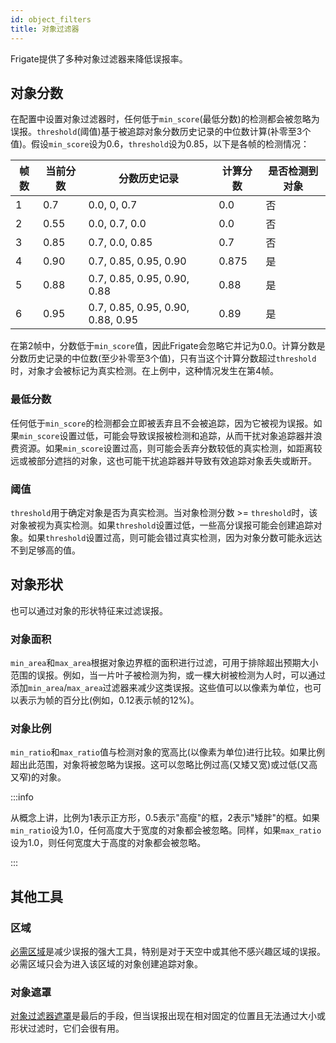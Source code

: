 ```yaml
---
id: object_filters
title: 对象过滤器
---
```


Frigate提供了多种对象过滤器来降低误报率。

## 对象分数

在配置中设置对象过滤器时，任何低于`min_score`(最低分数)的检测都会被忽略为误报。`threshold`(阈值)基于被追踪对象分数历史记录的中位数计算(补零至3个值)。假设`min_score`设为0.6，`threshold`设为0.85，以下是各帧的检测情况：

| 帧数 | 当前分数 | 分数历史记录               | 计算分数 | 是否检测到对象 |
| ---- | -------- | -------------------------- | -------- | -------------- |
| 1    | 0.7      | 0.0, 0, 0.7                | 0.0      | 否             |
| 2    | 0.55     | 0.0, 0.7, 0.0              | 0.0      | 否             |
| 3    | 0.85     | 0.7, 0.0, 0.85             | 0.7      | 否             |
| 4    | 0.90     | 0.7, 0.85, 0.95, 0.90      | 0.875    | 是             |
| 5    | 0.88     | 0.7, 0.85, 0.95, 0.90, 0.88| 0.88     | 是             |
| 6    | 0.95     | 0.7, 0.85, 0.95, 0.90, 0.88, 0.95 | 0.89 | 是 |

在第2帧中，分数低于`min_score`值，因此Frigate会忽略它并记为0.0。计算分数是分数历史记录的中位数(至少补零至3个值)，只有当这个计算分数超过`threshold`时，对象才会被标记为真实检测。在上例中，这种情况发生在第4帧。

### 最低分数

任何低于`min_score`的检测都会立即被丢弃且不会被追踪，因为它被视为误报。如果`min_score`设置过低，可能会导致误报被检测和追踪，从而干扰对象追踪器并浪费资源。如果`min_score`设置过高，则可能会丢弃分数较低的真实检测，如距离较远或被部分遮挡的对象，这也可能干扰追踪器并导致有效追踪对象丢失或断开。

### 阈值

`threshold`用于确定对象是否为真实检测。当对象检测分数 >= `threshold`时，该对象被视为真实检测。如果`threshold`设置过低，一些高分误报可能会创建追踪对象。如果`threshold`设置过高，则可能会错过真实检测，因为对象分数可能永远达不到足够高的值。

## 对象形状

也可以通过对象的形状特征来过滤误报。

### 对象面积

`min_area`和`max_area`根据对象边界框的面积进行过滤，可用于排除超出预期大小范围的误报。例如，当一片叶子被检测为狗，或一棵大树被检测为人时，可以通过添加`min_area`/`max_area`过滤器来减少这类误报。这些值可以以像素为单位，也可以表示为帧的百分比(例如，0.12表示帧的12%)。

### 对象比例

`min_ratio`和`max_ratio`值与检测对象的宽高比(以像素为单位)进行比较。如果比例超出此范围，对象将被忽略为误报。这可以忽略比例过高(又矮又宽)或过低(又高又窄)的对象。

:::info

从概念上讲，比例为1表示正方形，0.5表示"高瘦"的框，2表示"矮胖"的框。如果`min_ratio`设为1.0，任何高度大于宽度的对象都会被忽略。同样，如果`max_ratio`设为1.0，则任何宽度大于高度的对象都会被忽略。

:::

## 其他工具

### 区域

[必需区域](/configuration/zones.md)是减少误报的强大工具，特别是对于天空中或其他不感兴趣区域的误报。必需区域只会为进入该区域的对象创建追踪对象。

### 对象遮罩

[对象过滤器遮罩](/configuration/masks)是最后的手段，但当误报出现在相对固定的位置且无法通过大小或形状过滤时，它们会很有用。
